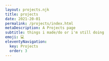 ```yaml
---
layout: projects.njk
title: projects
date: 2021-20-01
permalink: /projects/index.html
metaDescription: A Projects page
subtitle: things i made/do or i'm still doing
emoji: 💻
eleventyNavigation:
  key: Projects
  order: 3
---
```

